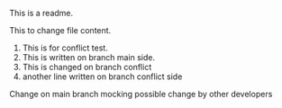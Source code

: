 This is a readme.

This to change file content.

1. This is for conflict test.
2. This is written on branch main side.
3. This is changed on branch conflict
4. another line written on branch conflict side

Change on main branch mocking possible change by other developers
